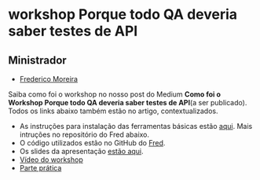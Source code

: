#  workshop Porque todo QA deveria saber testes de API

## Ministrador
- [Frederico Moreira](https://www.linkedin.com/in/fredcmoreira/)

Saiba como foi o workshop no nosso post do Medium **Como foi o Workshop Porque todo QA deveria saber testes de API**(a ser publicado). Todos os links abaixo também estão no artigo, contextualizados.

- As instruções para instalação das ferramentas básicas estão [aqui](https://docs.google.com/document/d/1dSfc5XAEVeCxAXfkv3m-Xwtw7hJjE_h0rMyBh102-ZA/edit?usp=sharing). Mais intruções no repositório do Fred abaixo.
- O código utilizados estão no GitHub do [Fred](https://github.com/fredmoreira/talksupertest).
- Os slides da apresentação [estão aqui](https://pt.slideshare.net/fredoriginal/porque-todo-qa-deveria-saber-testes-de-api-102829528).
- [Vídeo do workshop](https://www.youtube.com/watch?v=HSdfP27EH0M)
- [Parte prática](https://youtu.be/HSdfP27EH0M?t=29m30s)
